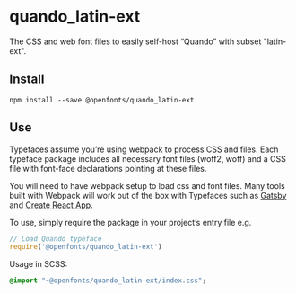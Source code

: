 
# quando_latin-ext

The CSS and web font files to easily self-host “Quando” with subset "latin-ext".

## Install

`npm install --save @openfonts/quando_latin-ext`

## Use

Typefaces assume you’re using webpack to process CSS and files. Each typeface
package includes all necessary font files (woff2, woff) and a CSS file with
font-face declarations pointing at these files.

You will need to have webpack setup to load css and font files. Many tools built
with Webpack will work out of the box with Typefaces such as [Gatsby](https://github.com/gatsbyjs/gatsby)
and [Create React App](https://github.com/facebookincubator/create-react-app).

To use, simply require the package in your project’s entry file e.g.

```javascript
// Load Quando typeface
require('@openfonts/quando_latin-ext')
```

Usage in SCSS:
```scss
@import "~@openfonts/quando_latin-ext/index.css";
```
